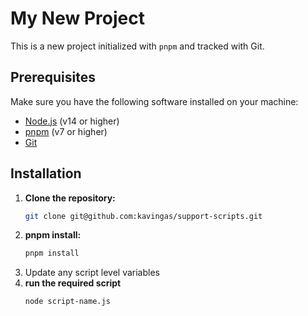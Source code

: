 # My New Project

This is a new project initialized with `pnpm` and tracked with Git.

## Prerequisites

Make sure you have the following software installed on your machine:

- [Node.js](https://nodejs.org/) (v14 or higher)
- [pnpm](https://pnpm.io/) (v7 or higher)
- [Git](https://git-scm.com/)

## Installation

1. **Clone the repository:**
   ```bash
   git clone git@github.com:kavingas/support-scripts.git
   ```
2.  **pnpm install:**
    ```bash
    pnpm install
    ```
3. Update any script level variables
3. **run the required script**
    ```bash
    node script-name.js
    ```